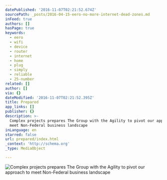 ```yaml
---
datePublished: '2016-11-07T02:21:52.674Z'
sourcePath: _posts/2016-04-15-eero-no-more-internet-dead-zones.md
inFeed: true
authors: []
hasPage: true
keywords:
  - eero
  - wifi
  - device
  - router
  - internet
  - home
  - plug
  - simply
  - reliable
  - 25-number
related: []
author: []
via: {}
dateModified: '2016-11-07T02:21:52.395Z'
title: Prepared
app_links: []
publisher: {}
description: >-
  Complex projects prepares The Group with the Agility to pivot our approach to
  meet Non-Federal business landscape
inLanguage: en
starred: false
url: prepared/index.html
_context: 'http://schema.org'
_type: MediaObject

---
```

![Complex projects prepares The Group with the Agility to pivot our approach to meet Non-Federal business landscape](https://the-grid-user-content.s3-us-west-2.amazonaws.com/43cfb110-7074-45bd-9634-934da1589720.jpg)